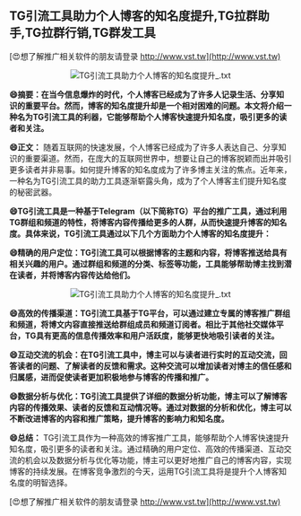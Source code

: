 ## **TG引流工具助力个人博客的知名度提升,TG拉群助手,TG拉群行销,TG群发工具**

[😍想了解推广相关软件的朋友请登录 http://www.vst.tw](http://www.vst.tw)

 <center><img src="https://vst.tw/MP4/tuiguang/png/2.png" alt="TG引流工具助力个人博客的知名度提升_.txt"></center>

**😄摘要：在当今信息爆炸的时代，个人博客已经成为了许多人记录生活、分享知识的重要平台。然而，博客的知名度提升却是一个相对困难的问题。本文将介绍一种名为TG引流工具的利器，它能够帮助个人博客快速提升知名度，吸引更多的读者和关注。**

**😄正文：**
随着互联网的快速发展，个人博客已经成为了许多人表达自己、分享知识的重要渠道。然而，在庞大的互联网世界中，想要让自己的博客脱颖而出并吸引更多读者并非易事。如何提升博客的知名度成为了许多博主关注的焦点。近年来，一种名为TG引流工具的助力工具逐渐崭露头角，成为了个人博客主们提升知名度的秘密武器。

**😄TG引流工具是一种基于Telegram（以下简称TG）平台的推广工具，通过利用TG群组和频道的特性，将博客内容传播给更多的人群，从而快速提升博客的知名度。具体来说，TG引流工具通过以下几个方面助力个人博客的知名度提升：**

**😄精确的用户定位：TG引流工具可以根据博客的主题和内容，将博客推送给具有相关兴趣的用户。通过群组和频道的分类、标签等功能，工具能够帮助博主找到潜在读者，并将博客内容传达给他们。**

 <center><img src="https://vst.tw/MP4/tuiguang/png/8.png" alt="TG引流工具助力个人博客的知名度提升_.txt"></center>

**😄高效的传播渠道：TG引流工具基于TG平台，可以通过建立专属的博客推广群组和频道，将博文内容直接推送给群组成员和频道订阅者。相比于其他社交媒体平台，TG具有更高的信息传播效率和用户活跃度，能够更快地吸引读者的关注。**

**😄互动交流的机会：在TG引流工具中，博主可以与读者进行实时的互动交流，回答读者的问题、了解读者的反馈和需求。这种交流可以增加读者对博主的信任感和归属感，进而促使读者更加积极地参与博客的传播和推广。**

**😄数据分析与优化：TG引流工具提供了详细的数据分析功能，博主可以了解博客内容的传播效果、读者的反馈和互动情况等。通过对数据的分析和优化，博主可以不断改进博客的内容和推广策略，提升博客的影响力和知名度。**

**😄总结：**
TG引流工具作为一种高效的博客推广工具，能够帮助个人博客快速提升知名度，吸引更多的读者和关注。通过精确的用户定位、高效的传播渠道、互动交流的机会以及数据分析与优化等功能，博主可以更好地推广自己的博客内容，实现博客的持续发展。在博客竞争激烈的今天，运用TG引流工具将是提升个人博客知名度的明智选择。

[😍想了解推广相关软件的朋友请登录 http://www.vst.tw](http://www.vst.tw)



